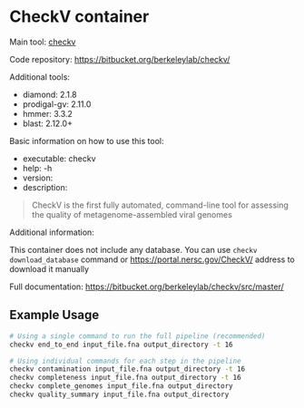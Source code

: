 # CheckV container

Main tool: [checkv](https://jgi.doe.gov/data-and-tools/software-tools/checkv/)
  
Code repository: https://bitbucket.org/berkeleylab/checkv/

Additional tools:
- diamond: 2.1.8
- prodigal-gv: 2.11.0
- hmmer: 3.3.2
- blast: 2.12.0+

Basic information on how to use this tool:
- executable: checkv
- help: -h
- version:
- description: 
>CheckV is the first fully automated, command-line tool for assessing the quality of metagenome-assembled viral genomes

Additional information:

This container does not include any database. You can use `checkv download_database` command or https://portal.nersc.gov/CheckV/ address to download it manually

Full documentation: https://bitbucket.org/berkeleylab/checkv/src/master/

## Example Usage

```bash
# Using a single command to run the full pipeline (recommended)
checkv end_to_end input_file.fna output_directory -t 16

# Using individual commands for each step in the pipeline
checkv contamination input_file.fna output_directory -t 16
checkv completeness input_file.fna output_directory -t 16
checkv complete_genomes input_file.fna output_directory
checkv quality_summary input_file.fna output_directory
```

